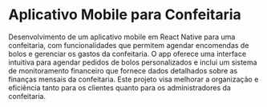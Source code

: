 # Aplicativo Mobile para Confeitaria

Desenvolvimento de um aplicativo mobile em React Native para uma confeitaria, com funcionalidades que permitem agendar encomendas de bolos e gerenciar os gastos da confeitaria. O app oferece uma interface intuitiva para agendar pedidos de bolos personalizados e inclui um sistema de monitoramento financeiro que fornece dados detalhados sobre as finanças mensais da confeitaria. Este projeto visa melhorar a organização e eficiência tanto para os clientes quanto para os administradores da confeitaria.
